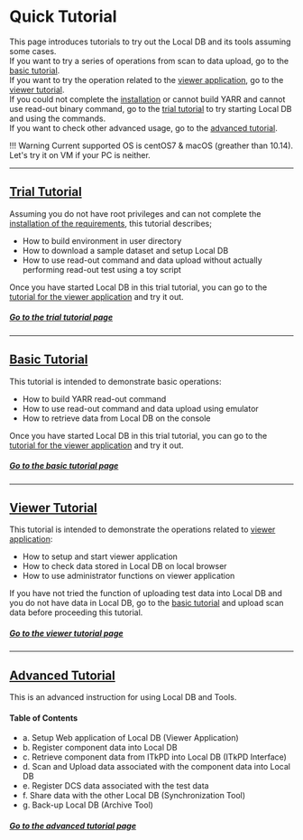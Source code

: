# Quick Tutorial

This page introduces tutorials to try out the Local DB and its tools assuming some cases.<br>
If you want to try a series of operations from scan to data upload, go to the [basic tutorial](#basic-tutorial).<br>
If you want to try the operation related to the [viewer application](viewer.md), go to the [viewer tutorial](#viewer-tutorial).<br>
If you could not complete the [installation](installation.md) or cannot build YARR and cannot use read-out binary command, go to the [trial tutorial](#trial-tutorial) to try starting Local DB and using the commands.<br>
If you want to check other advanced usage, go to the [advanced tutorial](#advanced-tutorial).

!!! Warning
    Current supported OS is centOS7 & macOS (greather than 10.14).<br>
    Let's try it on VM if your PC is neither.

---

## [Trial Tutorial](trial-tutorial.md)

Assuming you do not have root privileges and can not complete the [installation of the requirements](installation.md), this tutorial describes;

- How to build environment in user directory
- How to download a sample dataset and setup Local DB
- How to use read-out command and data upload without actually performing read-out test using a toy script

Once you have started Local DB in this trial tutorial, you can go to the [tutorial for the viewer application](viewer-tutorial.md) and try it out.

##### [Go to the trial tutorial page](trial-tutorial.md)

---

## [Basic Tutorial](basic-tutorial.md)

This tutorial is intended to demonstrate basic operations:

- How to build YARR read-out command
- How to use read-out command and data upload using emulator
- How to retrieve data from Local DB on the console

Once you have started Local DB in this trial tutorial, you can go to the [tutorial for the viewer application](viewer-tutorial.md) and try it out.

##### [Go to the basic tutorial page](basic-tutorial.md)

---

## [Viewer Tutorial](viewer-tutorial.md)

This tutorial is intended to demonstrate the operations related to [viewer application](viewer.md):

- How to setup and start viewer application
- How to check data stored in Local DB on local browser
- How to use administrator functions on viewer application

If you have not tried the function of uploading test data into Local DB and you do not have data in Local DB, go to the [basic tutorial](basic-tutorial.md) and upload scan data before proceeding this tutorial.

##### [Go to the viewer tutorial page](viewer-tutorial.md)

---

## [Advanced Tutorial](advanced-tutorial.md)

This is an advanced instruction for using Local DB and Tools.<br>

#### Table of Contents

- a. Setup Web application of Local DB (Viewer Application)
- b. Register component data into Local DB
- c. Retrieve component data from ITkPD into Local DB (ITkPD Interface)
- d. Scan and Upload data associated with the component data into Local DB
- e. Register DCS data associated with the test data
- f. Share data with the other Local DB (Synchronization Tool)
- g. Back-up Local DB (Archive Tool)

##### [Go to the advanced tutorial page](advanced-tutorial.md)
